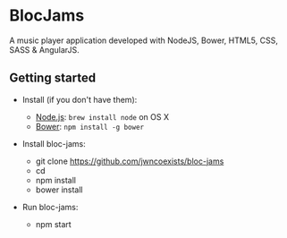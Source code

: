 # BlocJams

A music player application developed with NodeJS, Bower, HTML5, CSS, SASS & AngularJS.

## Getting started
* Install (if you don't have them):
    * [Node.js](http://nodejs.org): `brew install node` on OS X
    * [Bower](http://bower.io): `npm install -g bower`

* Install bloc-jams:
  * git clone https://github.com/jwncoexists/bloc-jams <your project folder>
  * cd <your project folder>
  * npm install
  * bower install

* Run bloc-jams:
  * npm start
